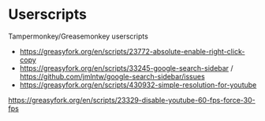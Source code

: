 # Userscripts
Tampermonkey/Greasemonkey userscripts

* https://greasyfork.org/en/scripts/23772-absolute-enable-right-click-copy
* https://greasyfork.org/en/scripts/33245-google-search-sidebar / https://github.com/jmlntw/google-search-sidebar/issues
* https://greasyfork.org/en/scripts/430932-simple-resolution-for-youtube

https://greasyfork.org/en/scripts/23329-disable-youtube-60-fps-force-30-fps
